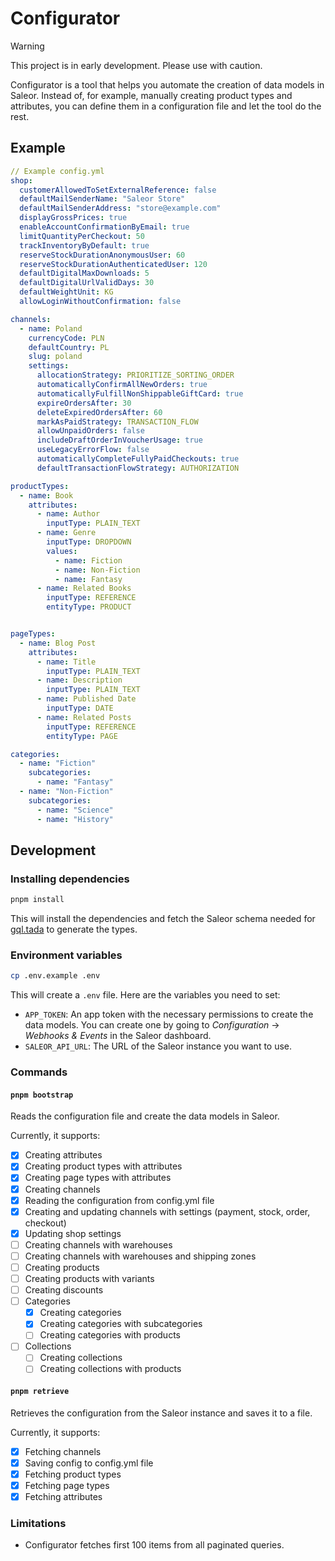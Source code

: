 # Configurator

> [!WARNING]
> This project is in early development. Please use with caution.

Configurator is a tool that helps you automate the creation of data models in Saleor. Instead of, for example, manually creating product types and attributes, you can define them in a configuration file and let the tool do the rest.

## Example

```yaml
// Example config.yml
shop:
  customerAllowedToSetExternalReference: false
  defaultMailSenderName: "Saleor Store"
  defaultMailSenderAddress: "store@example.com"
  displayGrossPrices: true
  enableAccountConfirmationByEmail: true
  limitQuantityPerCheckout: 50
  trackInventoryByDefault: true
  reserveStockDurationAnonymousUser: 60
  reserveStockDurationAuthenticatedUser: 120
  defaultDigitalMaxDownloads: 5
  defaultDigitalUrlValidDays: 30
  defaultWeightUnit: KG
  allowLoginWithoutConfirmation: false

channels:
  - name: Poland
    currencyCode: PLN
    defaultCountry: PL
    slug: poland
    settings:
      allocationStrategy: PRIORITIZE_SORTING_ORDER
      automaticallyConfirmAllNewOrders: true
      automaticallyFulfillNonShippableGiftCard: true
      expireOrdersAfter: 30
      deleteExpiredOrdersAfter: 60
      markAsPaidStrategy: TRANSACTION_FLOW
      allowUnpaidOrders: false
      includeDraftOrderInVoucherUsage: true
      useLegacyErrorFlow: false
      automaticallyCompleteFullyPaidCheckouts: true
      defaultTransactionFlowStrategy: AUTHORIZATION

productTypes:
  - name: Book
    attributes:
      - name: Author
        inputType: PLAIN_TEXT
      - name: Genre
        inputType: DROPDOWN
        values:
          - name: Fiction
          - name: Non-Fiction
          - name: Fantasy
      - name: Related Books
        inputType: REFERENCE
        entityType: PRODUCT


pageTypes:
  - name: Blog Post
    attributes:
      - name: Title
        inputType: PLAIN_TEXT
      - name: Description
        inputType: PLAIN_TEXT
      - name: Published Date
        inputType: DATE
      - name: Related Posts
        inputType: REFERENCE
        entityType: PAGE

categories:
  - name: "Fiction"
    subcategories:
      - name: "Fantasy"
  - name: "Non-Fiction"
    subcategories:
      - name: "Science"
      - name: "History"
```

## Development

### Installing dependencies

```bash
pnpm install
```

This will install the dependencies and fetch the Saleor schema needed for [gql.tada](https://gql-tada.0no.co/) to generate the types.

### Environment variables

```bash
cp .env.example .env
```

This will create a `.env` file. Here are the variables you need to set:

- `APP_TOKEN`: An app token with the necessary permissions to create the data models. You can create one by going to _Configuration_ → _Webhooks & Events_ in the Saleor dashboard.
- `SALEOR_API_URL`: The URL of the Saleor instance you want to use.

### Commands

#### `pnpm bootstrap`

Reads the configuration file and create the data models in Saleor.

Currently, it supports:

- [x] Creating attributes
- [x] Creating product types with attributes
- [x] Creating page types with attributes
- [x] Creating channels
- [x] Reading the configuration from config.yml file
- [x] Creating and updating channels with settings (payment, stock, order, checkout)
- [x] Updating shop settings
- [ ] Creating channels with warehouses
- [ ] Creating channels with warehouses and shipping zones
- [ ] Creating products
- [ ] Creating products with variants
- [ ] Creating discounts
- [ ] Categories
  - [x] Creating categories
  - [x] Creating categories with subcategories
  - [ ] Creating categories with products
- [ ] Collections
  - [ ] Creating collections
  - [ ] Creating collections with products

#### `pnpm retrieve`

Retrieves the configuration from the Saleor instance and saves it to a file.

Currently, it supports:

- [x] Fetching channels
- [x] Saving config to config.yml file
- [x] Fetching product types
- [x] Fetching page types
- [x] Fetching attributes

### Limitations

- Configurator fetches first 100 items from all paginated queries.
